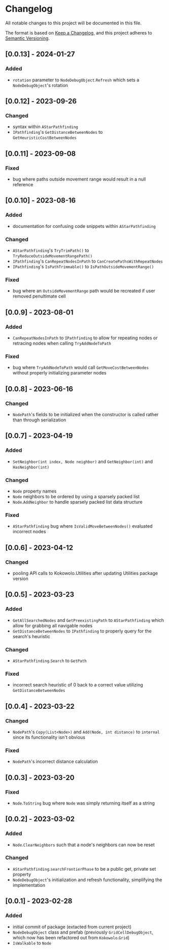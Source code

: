 # Changelog
All notable changes to this project will be documented in this file.

The format is based on [Keep a Changelog](https://keepachangelog.com/en/1.0.0/),
and this project adheres to [Semantic Versioning](https://semver.org/spec/v2.0.0.html).

## [0.0.13] - 2024-01-27
### Added
* `rotation` parameter to `NodeDebugObject`.`Refresh` which sets a `NodeDebugObject`'s rotation

## [0.0.12] - 2023-09-26
### Changed
* syntax within `AStarPathfinding`
* `IPathfinding`'s `GetDistanceBetweenNodes` to `GetHeuristicCostBetweenNodes`

## [0.0.11] - 2023-09-08
### Fixed
* bug where paths outside movement range would result in a null reference

## [0.0.10] - 2023-08-16
### Added
* documentation for confusing code snippets within `AStarPathfinding`
### Changed
* `AStarPathfinding`'s `TryTrimPath()` to `TryReduceOutsideMovementRangePath()`
* `IPathfinding`'s `CanRepeatNodesInPath` to `CanCreatePathsWithRepeatNodes`
* `IPathfinding`'s `IsPathTrimmable()` to `IsPathOutsideMovementRange()`
### Fixed
* bug where an `OutsideMovementRange` path would be recreated if user removed penultimate cell

## [0.0.9] - 2023-08-01
### Added
* `CanRepeatNodesInPath` to `IPathfinding` to allow for repeating nodes or retracing nodes when calling `TryAddNodeToPath`
### Fixed
* bug where `TryAddNodeToPath` would call `GetMoveCostBetweenNodes` without properly initializing parameter nodes

## [0.0.8] - 2023-06-16
### Changed
* `NodePath`'s fields to be initialized when the constructor is called rather than through serialization

## [0.0.7] - 2023-04-19
### Added
* `SetNeighbor(int index, Node neighbor)` and `GetNeighbor(int)` and `HasNeighbor(int)`
### Changed
* `Node` property names
* `Node` neighbors to be ordered by using a sparsely packed list
* `Node`.`AddNeighbor` to handle sparsely packed list data structure
### Fixed
* `AStarPathfinding` bug where `IsValidMoveBetweenNodes()` evaluated incorrect nodes

## [0.0.6] - 2023-04-12
### Changed
* pooling API calls to Kokowolo.Utilities after updating Utilities package version

## [0.0.5] - 2023-03-23
### Added
* `GetAllSearchedNodes` and `GetPreexistingPath` to `AStarPathfinding` which allow for grabbing all navigable nodes
* `GetDistanceBetweenNodes` to `IPathfinding` to properly query for the search's heuristic
### Changed
* `AStarPathfinding`.`Search` to `GetPath`
### Fixed
* incorrect search heuristic of 0 back to a correct value utilizing `GetDistanceBetweenNodes`

## [0.0.4] - 2023-03-22
### Changed
* `NodePath`'s `Copy(List<Node>)` and `Add(Node, int distance)` to `internal` since its functionality isn't obvious
### Fixed
* `NodePath`'s incorrect distance calculation

## [0.0.3] - 2023-03-20
### Fixed
* `Node`.`ToString` bug where `Node` was simply returning itself as a string

## [0.0.2] - 2023-03-02
### Added
* `Node`.`ClearNeighbors` such that a node's neighbors can now be reset
### Changed 
* `AStarPathfinding`.`searchFrontierPhase` to be a public get, private set property
* `NodeDebugObject`'s initialization and refresh functionality, simplifying the implementation

## [0.0.1] - 2023-02-28
### Added
* initial commit of package (extacted from current project)
* `NodeDebugObject` class and prefab (previously `GridCellDebugObject`, which now has been refactored out from `Kokowolo`.`Grid`)
* `IsWalkable` to `Node`
